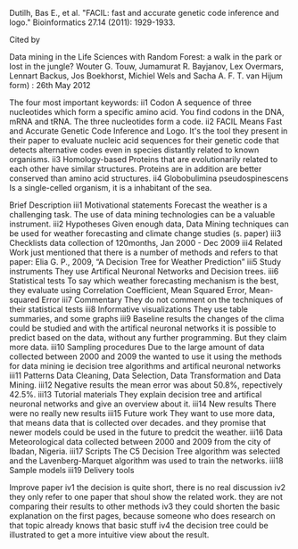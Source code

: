 Dutilh, Bas E., et al. "FACIL: fast and accurate genetic code inference and logo." Bioinformatics 27.14 (2011): 1929-1933.

Cited by

Data mining in the Life Sciences with Random Forest: a walk in the park or lost in the jungle?
Wouter G. Touw, Jumamurat R. Bayjanov, Lex Overmars, Lennart Backus, Jos Boekhorst, Michiel Wels and Sacha A. F. T. van Hijum
 form) : 26th May 2012


The four most important keywords:
ii1 Codon
A sequence of three nucleotides which form a specific amino acid. You find codons in the DNA, mRNA and tRNA. The three nucleotides form a code.
ii2 FACIL
Means Fast and Accurate Genetic Code Inference and Logo. It's the tool they present in their paper to evaluate nucleic acid sequences for their genetic code that detects alternative codes even in species distantly related to known organisms.
ii3 Homology-based
Proteins that are evolutionarily related to each other have similar structures. Proteins are in addition are better conserved than amino acid structures. 
ii4 Globobulimina pseudospinescens
Is a single-celled organism, it is a inhabitant of the sea.

Brief Description
iii1  Motivational statements
      Forecast the weather is a challenging task. The use of data mining technologies can be a valuable instrument.
iii2  Hypotheses
      Given enough data, Data Mining techniques can be used for weather forecasting and climate change studies (s. paper)
iii3  Checklists
      data collection of 120months, Jan 2000 - Dec 2009
iii4  Related Work
      just mentioned that there is a number of methods and refers to that paper: Elia G. P., 2009, “A Decision Tree for Weather
Prediction”
iii5  Study instruments
      They use Artifical Neuronal Networks and Decision trees.
iii6  Statistical tests
      To say which weather forecasting mechanism is the best, they evaluate using Correlation Coefficient, Mean Squared Error, Mean-squared Error
iii7  Commentary
      They do not comment on the techniques of their statistical tests
iii8  Informative visualizations
      They use table summaries, and some graphs
iii9  Baseline results
      the changes of the clima could be studied and with the artifical neuronal networks it is possible to predict based on the data, without any further programming. But they claim more data. 
iii10 Sampling procedures
      Due to the large amount of data collected between 2000 and 2009 the wanted to use it using the methods for data mining ie decision tree algorithms and artifical neuronal networks
iii11 Patterns
      Data Cleaning, Data Selection, Data Transformation and Data Mining.
iii12 Negative results
      the mean error was about 50.8%, repectively 42.5%.
iii13 Tutorial materials
      They explain decision tree and artifical neuronal networks and give an overview about it.
iii14 New results 
      There were no really new results
iii15 Future work
      They want to use more data, that means data that is collected over decades. and they promise that newer models could be used in the future to predcit the weather.
iii16 Data 
      Meteorological data collected between 2000 and 2009 from the city of Ibadan,
Nigeria. 
iii17 Scripts
      The C5 Decision Tree algorithm was selected and the Lavenberg-Marquet algorithm was used to train the networks.
iii18 Sample models
iii19 Delivery tools 

Improve paper
iv1 the decision is quite short, there is no real discussion
iv2 they only refer to one paper that shoul show the related work. they are not comparing their results to other methods
iv3 they could shorten the basic explanation on the first pages, because someone who does research on that topic already knows that basic stuff
iv4 the decision tree could be illustrated to get a more intuitive view about the result.



